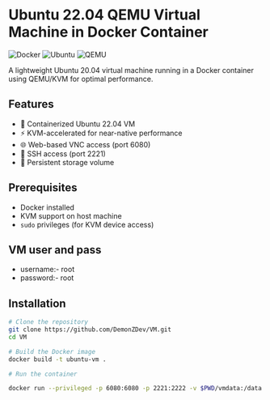 # Ubuntu 22.04 QEMU Virtual Machine in Docker Container

![Docker](https://img.shields.io/badge/Docker-2CA5E0?style=for-the-badge&logo=docker&logoColor=white)
![Ubuntu](https://img.shields.io/badge/Ubuntu-E95420?style=for-the-badge&logo=ubuntu&logoColor=white)
![QEMU](https://img.shields.io/badge/QEMU-FF6600?style=for-the-badge&logo=qemu&logoColor=white)

A lightweight Ubuntu 20.04 virtual machine running in a Docker container using QEMU/KVM for optimal performance.

## Features

- 🐳 Containerized Ubuntu 22.04 VM
- ⚡ KVM-accelerated for near-native performance
- 🌐 Web-based VNC access (port 6080)
- 🔑 SSH access (port 2221)
- 💾 Persistent storage volume

## Prerequisites

- Docker installed
- KVM support on host machine
- `sudo` privileges (for KVM device access)


 ## VM user and pass
 - username:- root
 - password:- root

## Installation

```bash
# Clone the repository
git clone https://github.com/DemonZDev/VM.git
cd VM

# Build the Docker image
docker build -t ubuntu-vm .

# Run the container

docker run --privileged -p 6080:6080 -p 2221:2222 -v $PWD/vmdata:/data ubuntu-vm
